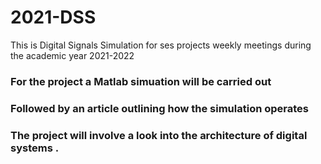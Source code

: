 # 2021-DSS
This is Digital Signals Simulation for ses projects weekly meetings during the academic year 2021-2022
### For the project a Matlab simuation will be carried out 
### Followed by an article outlining how the simulation operates 
### The project will involve a look into the architecture of digital systems .

